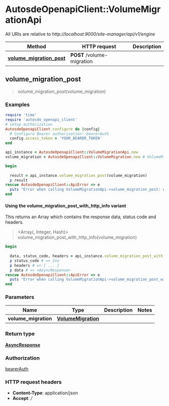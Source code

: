 # AutosdeOpenapiClient::VolumeMigrationApi

All URIs are relative to *http://localhost:9000/site-manager/api/v1/engine*

| Method | HTTP request | Description |
| ------ | ------------ | ----------- |
| [**volume_migration_post**](VolumeMigrationApi.md#volume_migration_post) | **POST** /volume-migration |  |


## volume_migration_post

> <AsyncResponse> volume_migration_post(volume_migration)



### Examples

```ruby
require 'time'
require 'autosde_openapi_client'
# setup authorization
AutosdeOpenapiClient.configure do |config|
  # Configure Bearer authorization: bearerAuth
  config.access_token = 'YOUR_BEARER_TOKEN'
end

api_instance = AutosdeOpenapiClient::VolumeMigrationApi.new
volume_migration = AutosdeOpenapiClient::VolumeMigration.new # VolumeMigration | 

begin
  
  result = api_instance.volume_migration_post(volume_migration)
  p result
rescue AutosdeOpenapiClient::ApiError => e
  puts "Error when calling VolumeMigrationApi->volume_migration_post: #{e}"
end
```

#### Using the volume_migration_post_with_http_info variant

This returns an Array which contains the response data, status code and headers.

> <Array(<AsyncResponse>, Integer, Hash)> volume_migration_post_with_http_info(volume_migration)

```ruby
begin
  
  data, status_code, headers = api_instance.volume_migration_post_with_http_info(volume_migration)
  p status_code # => 2xx
  p headers # => { ... }
  p data # => <AsyncResponse>
rescue AutosdeOpenapiClient::ApiError => e
  puts "Error when calling VolumeMigrationApi->volume_migration_post_with_http_info: #{e}"
end
```

### Parameters

| Name | Type | Description | Notes |
| ---- | ---- | ----------- | ----- |
| **volume_migration** | [**VolumeMigration**](VolumeMigration.md) |  |  |

### Return type

[**AsyncResponse**](AsyncResponse.md)

### Authorization

[bearerAuth](../README.md#bearerAuth)

### HTTP request headers

- **Content-Type**: application/json
- **Accept**: */*

